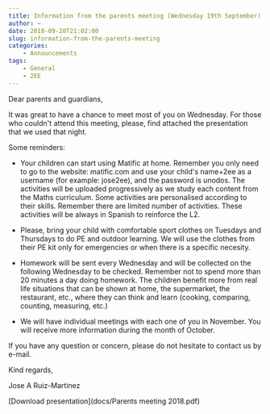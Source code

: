 ```yaml
---
title: Information from the parents meeting (Wednesday 19th September)
author: ~
date: 2018-09-20T21:02:00
slug: information-from-the-parents-meeting
categories:
    - Announcements
tags:
    - General
    - 2EE
---
```



Dear parents and guardians,

It was great to have a chance to meet most of you on Wednesday. For those who couldn't attend this meeting, please, find attached the presentation that we used that night. 

Some reminders:

* Your children can start using Matific at home. Remember you only need to go to the website: matific.com and use your child's name+2ee as a username (for example: jose2ee), and the password is unodos. The activities will be uploaded progressively as we study each content from the Maths curriculum. Some activities are personalised according to their skills. Remember there are limited number of activities. These activities will be always in Spanish to reinforce the L2.

* Please, bring your child with comfortable sport clothes on Tuesdays and Thursdays to do PE and outdoor learning. We will use the clothes from their PE kit only for emergencies or when there is a specific necesity. 

* Homework will be sent every Wednesday and will be collected on the following Wednesday to be checked. Remember not to spend more than 20 minutes a day doing homework. The children benefit more from real life situations that can be shown at home, the supermarket, the restaurant, etc., where they can think and learn (cooking, comparing, counting, measuring, etc.)

* We will have individual meetings with each one of you in November.  You will receive more information during the month of October.

If you have any question or concern, please do not hesitate to contact us by e-mail.

Kind regards,

Jose A Ruiz-Martinez


[Download presentation](docs/Parents meeting 2018.pdf)
